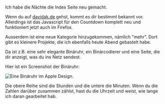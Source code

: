 <!--
.. title: Redesign vom Index
.. slug: 293-redesign-vom-index
.. date: 2007-10-28 09:00:58
.. tags: In eigener Sache
.. description: 
.. type: text
-->

Ich habe die Nächte die Index Seite neu gemacht.
<!-- TEASER_END -->

Wenn du auf [davidak.de](http://davidak.de/) gehst, kommt es dir bestimmt bekannt vor.
Allerdings ist das Javascript für den Countdown komplett neu und funktioniert jetzt auch im Firefox.

Ausserdem ist eine neue Kategorie hinzugekommen, nämlich "mehr".
Dort gibt es kleinere Projekte, die ich ebenfalls heute Abend gebastelt habe.

Da ist z.B. eine sehr elegante Binäruhr, ein Binärcodierer und eine Seite, die dir anzeigt, was du ins Netz sendest.

Hier ist ein Screenshot der Binäruhr:

![Eine Binäruhr im Apple Design.](/images/binaeruhr.jpg)

Die obere Reihe sind die Stunden und die untere die Minuten.
Wenn du die Zahlen darüber zusammen zählst, hast du die Uhrzeit und weist, wie lange ich daran gearbeitet hab.

